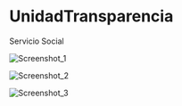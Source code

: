 # UnidadTransparencia
Servicio Social

![Screenshot_1](https://user-images.githubusercontent.com/66578673/146569832-3944f7c9-6cee-46b0-8a63-2f6c40d3b1a3.png)

![Screenshot_2](https://user-images.githubusercontent.com/66578673/146569935-958e5381-0ec8-4fad-930b-1102ed8d83b9.png)

![Screenshot_3](https://user-images.githubusercontent.com/66578673/146569942-350c1a8e-3d0f-4ee8-a8db-fdc5d27f72bb.png)
